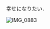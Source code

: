幸せになりたい．

![IMG_0883](https://github.com/user-attachments/assets/1e18d132-ace1-4238-8237-ad1011323c73)
